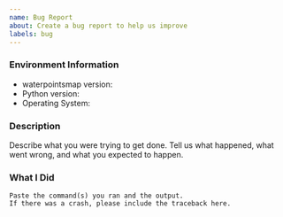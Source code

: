 ```yaml
---
name: Bug Report
about: Create a bug report to help us improve
labels: bug
---
```


<!-- Please search existing issues to avoid creating duplicates. -->

### Environment Information

-   waterpointsmap version:
-   Python version:
-   Operating System:

### Description

Describe what you were trying to get done.
Tell us what happened, what went wrong, and what you expected to happen.

### What I Did

```
Paste the command(s) you ran and the output.
If there was a crash, please include the traceback here.
```
